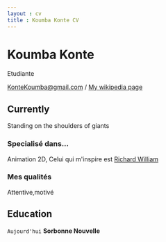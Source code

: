 ```yaml
---
layout : cv
title : Koumba Konte CV
---
```

# Koumba Konte
Etudiante

<div id ="Mon adresse mail">
<a href="KonteKoumba@gmail.com">KonteKoumba@gmail.com</a>
  / <a href="http://en.wikipedia.org/wiki/Isaac_Newton">My wikipedia page</a>
</div>

## Currently

Standing on the shoulders of giants

### Specialisé dans...

Animation 2D, Celui qui m'inspire est [Richard William](https://fr.wikipedia.org/wiki/Richard_Williams_animateur)


### Mes qualités
Attentive,motivé


## Education

`Aujourd'hui`
__Sorbonne Nouvelle__

